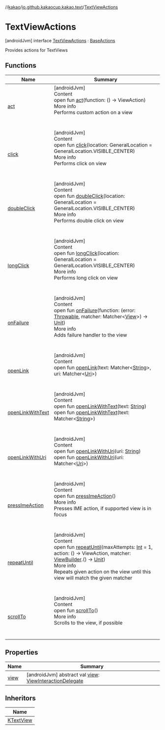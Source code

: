 //[kakao](../../../index.md)/[io.github.kakaocup.kakao.text](../index.md)/[TextViewActions](index.md)



# TextViewActions  
 [androidJvm] interface [TextViewActions](index.md) : [BaseActions](../../io.github.kakaocup.kakao.common.actions/-base-actions/index.md)

Provides actions for TextViews

   


## Functions  
  
|  Name |  Summary | 
|---|---|
| <a name="io.github.kakaocup.kakao.common.actions/BaseActions/act/#kotlin.Function0[androidx.test.espresso.ViewAction]/PointingToDeclaration/"></a>[act](../../io.github.kakaocup.kakao.common.actions/-base-actions/act.md)| <a name="io.github.kakaocup.kakao.common.actions/BaseActions/act/#kotlin.Function0[androidx.test.espresso.ViewAction]/PointingToDeclaration/"></a>[androidJvm]  <br>Content  <br>open fun [act](../../io.github.kakaocup.kakao.common.actions/-base-actions/act.md)(function: () -> ViewAction)  <br>More info  <br>Performs custom action on a view  <br><br><br>|
| <a name="io.github.kakaocup.kakao.common.actions/BaseActions/click/#androidx.test.espresso.action.GeneralLocation/PointingToDeclaration/"></a>[click](../../io.github.kakaocup.kakao.common.actions/-base-actions/click.md)| <a name="io.github.kakaocup.kakao.common.actions/BaseActions/click/#androidx.test.espresso.action.GeneralLocation/PointingToDeclaration/"></a>[androidJvm]  <br>Content  <br>open fun [click](../../io.github.kakaocup.kakao.common.actions/-base-actions/click.md)(location: GeneralLocation = GeneralLocation.VISIBLE_CENTER)  <br>More info  <br>Performs click on view  <br><br><br>|
| <a name="io.github.kakaocup.kakao.common.actions/BaseActions/doubleClick/#androidx.test.espresso.action.GeneralLocation/PointingToDeclaration/"></a>[doubleClick](../../io.github.kakaocup.kakao.common.actions/-base-actions/double-click.md)| <a name="io.github.kakaocup.kakao.common.actions/BaseActions/doubleClick/#androidx.test.espresso.action.GeneralLocation/PointingToDeclaration/"></a>[androidJvm]  <br>Content  <br>open fun [doubleClick](../../io.github.kakaocup.kakao.common.actions/-base-actions/double-click.md)(location: GeneralLocation = GeneralLocation.VISIBLE_CENTER)  <br>More info  <br>Performs double click on view  <br><br><br>|
| <a name="io.github.kakaocup.kakao.common.actions/BaseActions/longClick/#androidx.test.espresso.action.GeneralLocation/PointingToDeclaration/"></a>[longClick](../../io.github.kakaocup.kakao.common.actions/-base-actions/long-click.md)| <a name="io.github.kakaocup.kakao.common.actions/BaseActions/longClick/#androidx.test.espresso.action.GeneralLocation/PointingToDeclaration/"></a>[androidJvm]  <br>Content  <br>open fun [longClick](../../io.github.kakaocup.kakao.common.actions/-base-actions/long-click.md)(location: GeneralLocation = GeneralLocation.VISIBLE_CENTER)  <br>More info  <br>Performs long click on view  <br><br><br>|
| <a name="io.github.kakaocup.kakao.common.actions/BaseActions/onFailure/#kotlin.Function2[kotlin.Throwable,org.hamcrest.Matcher[android.view.View],kotlin.Unit]/PointingToDeclaration/"></a>[onFailure](../../io.github.kakaocup.kakao.common.actions/-base-actions/on-failure.md)| <a name="io.github.kakaocup.kakao.common.actions/BaseActions/onFailure/#kotlin.Function2[kotlin.Throwable,org.hamcrest.Matcher[android.view.View],kotlin.Unit]/PointingToDeclaration/"></a>[androidJvm]  <br>Content  <br>open fun [onFailure](../../io.github.kakaocup.kakao.common.actions/-base-actions/on-failure.md)(function: (error: [Throwable](https://kotlinlang.org/api/latest/jvm/stdlib/kotlin/-throwable/index.html), matcher: Matcher<[View](https://developer.android.com/reference/kotlin/android/view/View.html)>) -> [Unit](https://kotlinlang.org/api/latest/jvm/stdlib/kotlin/-unit/index.html))  <br>More info  <br>Adds failure handler to the view  <br><br><br>|
| <a name="io.github.kakaocup.kakao.text/TextViewActions/openLink/#org.hamcrest.Matcher[kotlin.String]#org.hamcrest.Matcher[android.net.Uri]/PointingToDeclaration/"></a>[openLink](open-link.md)| <a name="io.github.kakaocup.kakao.text/TextViewActions/openLink/#org.hamcrest.Matcher[kotlin.String]#org.hamcrest.Matcher[android.net.Uri]/PointingToDeclaration/"></a>[androidJvm]  <br>Content  <br>open fun [openLink](open-link.md)(text: Matcher<[String](https://kotlinlang.org/api/latest/jvm/stdlib/kotlin/-string/index.html)>, uri: Matcher<[Uri](https://developer.android.com/reference/kotlin/android/net/Uri.html)>)  <br><br><br>|
| <a name="io.github.kakaocup.kakao.text/TextViewActions/openLinkWithText/#kotlin.String/PointingToDeclaration/"></a>[openLinkWithText](open-link-with-text.md)| <a name="io.github.kakaocup.kakao.text/TextViewActions/openLinkWithText/#kotlin.String/PointingToDeclaration/"></a>[androidJvm]  <br>Content  <br>open fun [openLinkWithText](open-link-with-text.md)(text: [String](https://kotlinlang.org/api/latest/jvm/stdlib/kotlin/-string/index.html))  <br>open fun [openLinkWithText](open-link-with-text.md)(text: Matcher<[String](https://kotlinlang.org/api/latest/jvm/stdlib/kotlin/-string/index.html)>)  <br><br><br>|
| <a name="io.github.kakaocup.kakao.text/TextViewActions/openLinkWithUri/#kotlin.String/PointingToDeclaration/"></a>[openLinkWithUri](open-link-with-uri.md)| <a name="io.github.kakaocup.kakao.text/TextViewActions/openLinkWithUri/#kotlin.String/PointingToDeclaration/"></a>[androidJvm]  <br>Content  <br>open fun [openLinkWithUri](open-link-with-uri.md)(uri: [String](https://kotlinlang.org/api/latest/jvm/stdlib/kotlin/-string/index.html))  <br>open fun [openLinkWithUri](open-link-with-uri.md)(uri: Matcher<[Uri](https://developer.android.com/reference/kotlin/android/net/Uri.html)>)  <br><br><br>|
| <a name="io.github.kakaocup.kakao.common.actions/BaseActions/pressImeAction/#/PointingToDeclaration/"></a>[pressImeAction](../../io.github.kakaocup.kakao.common.actions/-base-actions/press-ime-action.md)| <a name="io.github.kakaocup.kakao.common.actions/BaseActions/pressImeAction/#/PointingToDeclaration/"></a>[androidJvm]  <br>Content  <br>open fun [pressImeAction](../../io.github.kakaocup.kakao.common.actions/-base-actions/press-ime-action.md)()  <br>More info  <br>Presses IME action, if supported view is in focus  <br><br><br>|
| <a name="io.github.kakaocup.kakao.common.actions/BaseActions/repeatUntil/#kotlin.Int#kotlin.Function0[androidx.test.espresso.ViewAction]#kotlin.Function1[io.github.kakaocup.kakao.common.builders.ViewBuilder,kotlin.Unit]/PointingToDeclaration/"></a>[repeatUntil](../../io.github.kakaocup.kakao.common.actions/-base-actions/repeat-until.md)| <a name="io.github.kakaocup.kakao.common.actions/BaseActions/repeatUntil/#kotlin.Int#kotlin.Function0[androidx.test.espresso.ViewAction]#kotlin.Function1[io.github.kakaocup.kakao.common.builders.ViewBuilder,kotlin.Unit]/PointingToDeclaration/"></a>[androidJvm]  <br>Content  <br>open fun [repeatUntil](../../io.github.kakaocup.kakao.common.actions/-base-actions/repeat-until.md)(maxAttempts: [Int](https://kotlinlang.org/api/latest/jvm/stdlib/kotlin/-int/index.html) = 1, action: () -> ViewAction, matcher: [ViewBuilder](../../io.github.kakaocup.kakao.common.builders/-view-builder/index.md).() -> [Unit](https://kotlinlang.org/api/latest/jvm/stdlib/kotlin/-unit/index.html))  <br>More info  <br>Repeats given action on the view until this view will match the given matcher  <br><br><br>|
| <a name="io.github.kakaocup.kakao.common.actions/BaseActions/scrollTo/#/PointingToDeclaration/"></a>[scrollTo](../../io.github.kakaocup.kakao.common.actions/-base-actions/scroll-to.md)| <a name="io.github.kakaocup.kakao.common.actions/BaseActions/scrollTo/#/PointingToDeclaration/"></a>[androidJvm]  <br>Content  <br>open fun [scrollTo](../../io.github.kakaocup.kakao.common.actions/-base-actions/scroll-to.md)()  <br>More info  <br>Scrolls to the view, if possible  <br><br><br>|


## Properties  
  
|  Name |  Summary | 
|---|---|
| <a name="io.github.kakaocup.kakao.text/TextViewActions/view/#/PointingToDeclaration/"></a>[view](index.md#1123449549%2FProperties%2F34310170)| <a name="io.github.kakaocup.kakao.text/TextViewActions/view/#/PointingToDeclaration/"></a> [androidJvm] abstract val [view](index.md#1123449549%2FProperties%2F34310170): [ViewInteractionDelegate](../../io.github.kakaocup.kakao.delegate/-view-interaction-delegate/index.md)   <br>|


## Inheritors  
  
|  Name | 
|---|
| <a name="io.github.kakaocup.kakao.text/KTextView///PointingToDeclaration/"></a>[KTextView](../-k-text-view/index.md)|

